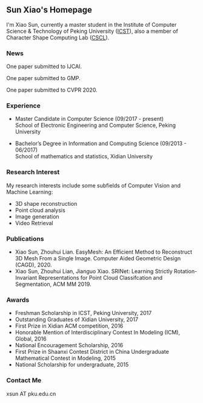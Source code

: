 ## Sun Xiao's Homepage

I'm Xiao Sun, currently a master student in the Institute of Computer Science & Technology of Peking University (<a href="http://www.icst.pku.edu.cn/">ICST</a>), also a member of Character Shape Computing Lab (<a href="http://59.108.48.27/cscl/">CSCL</a>).

### News
One paper submitted to IJCAI.

One paper submitted to GMP.

One paper submitted to CVPR 2020.

### Experience
* Master Candidate in Computer Science (09/2017 - present) <br/>
School of Electronic Engineering and Computer Science, Peking University

* Bachelor’s Degree in Information and Computing Science (09/2013 - 06/2017) <br/>
School of mathematics and statistics, Xidian University

### Research Interest
My research interests include some subfields of Computer Vision and Machine Learning:
* 3D shape reconstruction 
* Point cloud analysis
* Image generation
* Video Retrieval


### Publications
* Xiao Sun, Zhouhui Lian. EasyMesh: An Efficient Method to Reconstruct 3D Mesh From a Single Image. Computer Aided Geometric Design (CAGD), 2020.
* Xiao Sun, Zhouhui Lian, Jianguo Xiao. SRINet: Learning Strictly Rotation-Invariant Representations
for Point Cloud Classifcation and Segmentation, ACM MM 2019.


### Awards
* Freshman Scholarship in ICST, Peking University, 2017
* Outstanding Graduates of Xidian University, 2017
* First Prize in Xidian ACM competition, 2016
* Honorable Mention of Interdisciplinary Contest In Modeling (ICM), Global, 2016
* National Encouragement Scholarship, 2016
* First Prize in Shaanxi Contest District in China Undergraduate Mathematical Contest in Modeling, 2015
* National Scholarship for undergraduate, 2015

### Contact Me
xsun AT pku.edu.cn
